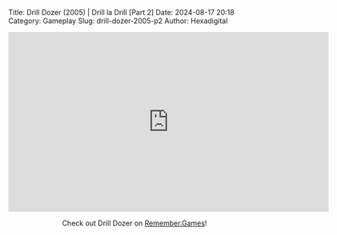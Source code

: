 Title: Drill Dozer (2005) | Drill la Drill [Part 2]
Date: 2024-08-17 20:18
Category: Gameplay
Slug: drill-dozer-2005-p2
Author: Hexadigital

<center><iframe src="https://www.youtube.com/embed/25bRZpC5SvY?feature=oembed" allow="accelerometer; autoplay; encrypted-media; gyroscope; picture-in-picture" width="640" height="360" frameborder="0"></iframe>

Check out Drill Dozer on [Remember.Games](https://remember.games/game/7803/drill-dozer/)!</center>